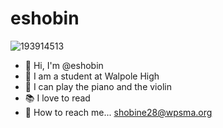 # eshobin
![193914513](https://github.com/user-attachments/assets/0755bb16-a59a-4d80-aa6f-138e9c565a00)
- 👋 Hi, I'm @eshobin
- 🏫 I am a student at Walpole High
- 🎼 I can play the piano and the violin
- 📚 I love to read
- 💌 How to reach me... shobine28@wpsma.org
